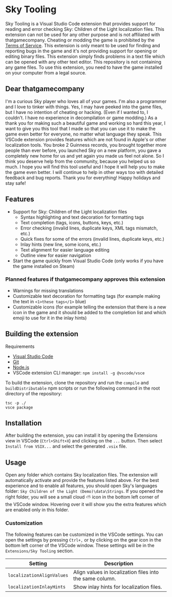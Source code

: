 # Sky Tooling

Sky Tooling is a Visual Studio Code extension that provides support for reading and error checking Sky: Children of the Light localization files. This extension can not be used for any other purpose and is not affiliated with thatgamecompany. Cheating or modding the game is prohibited by the [Terms of Service](https://thatgamecompany.helpshift.com/hc/en/17-sky-children-of-the-light/faq/460-eula-terms-of-service/). This extension is only meant to be used for finding and reporting bugs in the game and it's not providing support for opening or editing binary files. This extension simply finds problems in a text file which can be opened with any other text editor. This repository is not containing any game files. To use this extension, you need to have the game installed on your computer from a legal source.

## Dear thatgamecompany

I'm a curious Sky player who loves all of your games. I'm also a programmer and I love to tinker with things. Yes, I may have peeked into the game files, but I have no intention of cheating or hacking. (Even if I wanted to, I couldn't. I have no experience in decompilation or game modding.) As a thank you for making such a beautiful game and working so hard this year, I want to give you this tool that I made so that you can use it to make the game even better for everyone, no matter what language they speak. This VSCode extension provides features which are not found in Apple's or other localization tools. You broke 2 Guinness records, you brought together more people than ever before, you launched Sky on a new platform, you gave a completely new home for us and yet again you made us feel not alone. So I think you deserve help from the community, because you helped us so much. I hope you will find this tool useful and I hope it will help you to make the game even better. I will continue to help in other ways too with detailed feedback and bug reports. Thank you for everything! Happy holidays and stay safe!

## Features

- Support for Sky: Children of the Light localization files
  - Syntax highlighting and text decoration for formatting tags
  - Text completion (tags, icons, buttons, keys, etc.)
  - Error checking (invalid lines, duplicate keys, XML tags mismatch, etc.)
  - Quick fixes for some of the errors (invalid lines, duplicate keys, etc.)
  - Inlay hints (new line, some icons, etc.)
  - Text alignment for easier language editing
  - Outline view for easier navigation
- Start the game quickly from Visual Studio Code (only works if you have the game installed on Steam)

### Planned features if thatgamecompany approves this extension

- Warnings for missing translations
- Customizable text decoration for formatting tags (for example making the text in `<1>these tags</1>` blue)
- Customizable icons (for example telling the extension that there is a new icon in the game and it should be added to the completion list and which emoji to use for it in the inlay hints)

## Building the extension

Requirements

- [Visual Studio Code](https://code.visualstudio.com/)
- [Git](https://git-scm.com/)
- [Node.js](https://nodejs.org/en/)
- VSCode extension CLI manager: `npm install -g @vscode/vsce`

To build the extension, clone the repository and run the `compile` and `buildDistributable` npm scripts or run the following command in the root directory of the repository:

```
tsc -p ./
vsce package
```

## Installation

After building the extension, you can install it by opening the Extensions view in VSCode (`Ctrl+Shift+X`) and clicking on the `...` button. Then select `Install from VSIX...` and select the generated `.vsix` file.

## Usage

Open any folder which contains Sky localization files. The extension will automatically activate and provide the features listed above. For the best experience and to enable all features, you should open Sky's languages folder: `Sky Children of the Light (Demo)\data\Strings`. If you opened the right folder, you will see a small cloud ⛅ icon in the bottom left corner of the VSCode window. Hovering over it will show you the extra features which are enabled only in this folder.

### Customization

The following features can be customized in the VSCode settings. You can open the settings by pressing `Ctrl+,` or by clicking on the gear icon in the bottom left corner of the VSCode window. These settings will be in the `Extensions/Sky Tooling` section.

| Setting                   | Description                                              |
| ------------------------- | -------------------------------------------------------- |
| `localizationAlignValues` | Align values in localization files into the same column. |
| `localizationInlayHints`  | Show inlay hints for localization files.                 |
